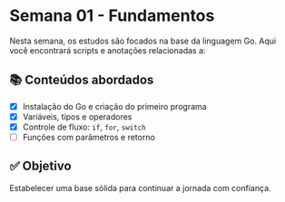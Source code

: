 # Semana 01 - Fundamentos

Nesta semana, os estudos são focados na base da linguagem Go. Aqui você encontrará scripts e anotações relacionadas a:

## 📚 Conteúdos abordados
- [x] Instalação do Go e criação do primeiro programa
- [x] Variáveis, tipos e operadores
- [x] Controle de fluxo: `if`, `for`, `switch`
- [ ] Funções com parâmetros e retorno

## ✅ Objetivo
Estabelecer uma base sólida para continuar a jornada com confiança.
